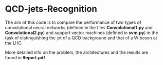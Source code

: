 # QCD-jets-Recognition

The aim of this code is to compare the performance of two types of convolutional neural networks (defined in the files **Convolutional1.py** and **Convolutional2.py**) and support vector machines (defined in **svm.py**) in the task of distinguishing the jet of a QCD background and that of a W boson at the LHC.

More detailed info on the problem, the architectures and the results are found in **Report.pdf**
